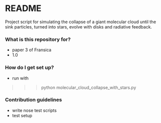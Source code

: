 # README #

Project script for simulating the collapse of a giant molecular cloud until the sink particles, turned into stars, evolve with disks and radiative feedback.

### What is this repository for? ###

* paper 3 of Fransica
* 1.0

### How do I get set up? ###

* run with
>>> python molecular_cloud_collapse_with_stars.py

### Contribution guidelines ###

* write nose test scripts
* test setup

